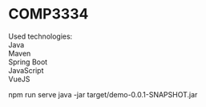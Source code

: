 # COMP3334

Used technologies:<br>
Java<br>
Maven<br>
Spring Boot<br>
JavaScript<br>
VueJS<br>

npm run serve
java -jar target/demo-0.0.1-SNAPSHOT.jar
